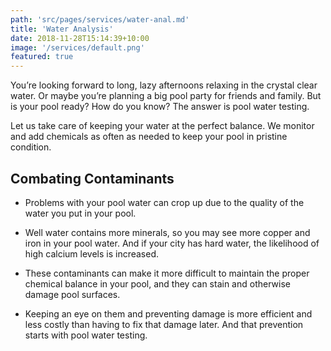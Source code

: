 ```yaml
---
path: 'src/pages/services/water-anal.md'
title: 'Water Analysis'
date: 2018-11-28T15:14:39+10:00
image: '/services/default.png'
featured: true
---
```


You’re looking forward to long, lazy afternoons relaxing in the crystal clear water. Or maybe you’re planning a big pool party for friends and family. But is your pool ready? How do you know? The answer is pool water testing.

Let us take care of keeping your water at the perfect balance. We monitor and add chemicals as often as needed to keep your pool in pristine condition.

## Combating Contaminants

- Problems with your pool water can crop up due to the quality of the water you put in your pool.

- Well water contains more minerals, so you may see more copper and iron in your pool water. And if your city has hard water, the likelihood of high calcium levels is increased.

- These contaminants can make it more difficult to maintain the proper chemical balance in your pool, and they can stain and otherwise damage pool surfaces.

- Keeping an eye on them and preventing damage is more efficient and less costly than having to fix that damage later. And that prevention starts with pool water testing.
